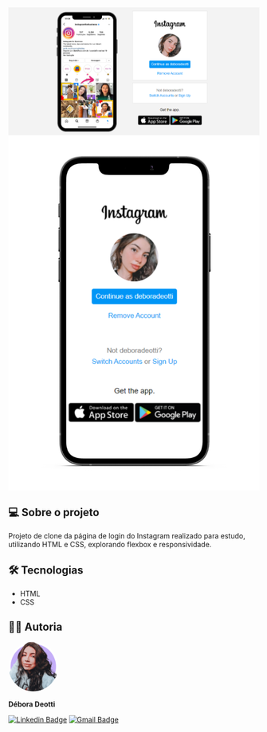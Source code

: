 <img align="center" src="img/screenshot-browser.png">
<img align="center" src="img/screenshot-phone.png">

<h2 class="sobre">💻 Sobre o projeto</h2>
<p>Projeto de clone da página de login do Instagram realizado para estudo, utilizando HTML e CSS, explorando flexbox e responsividade.</p>

<h2 class="tecnologias">🛠️ Tecnologias</h2>

- HTML
- CSS


<h2 class="autoria">👩‍💻 Autoria</h2>

<img style="border-radius: 50%;" src="img/debora.png" width="100px;" alt=""/><br />   

<p><b>Débora Deotti</b></p>

[![Linkedin Badge](https://img.shields.io/badge/-Débora%20Deotti-blue?style=flat-square&logo=Linkedin&logoColor=white&link=https://www.linkedin.com/in/deboradeotti/)](https://www.linkedin.com/in/deboradeotti/) 
[![Gmail Badge](https://img.shields.io/badge/-debora.deotti@gmail.com-c14438?style=flat-square&logo=Gmail&logoColor=white&link=mailto:debora.deotti@gmail.com)](mailto:debora.deotti@gmail.com)